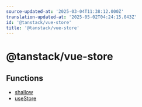 ```yaml
---
source-updated-at: '2025-03-04T11:38:12.000Z'
translation-updated-at: '2025-05-02T04:24:15.043Z'
id: '@tanstack/vue-store'
title: '@tanstack/vue-store'
---
```


<!-- DO NOT EDIT: this page is autogenerated from the type comments -->

# @tanstack/vue-store

## Functions

- [shallow](functions/shallow.md)
- [useStore](functions/usestore.md)
